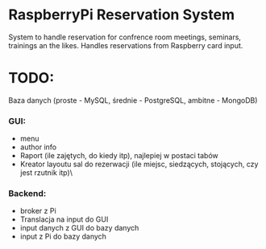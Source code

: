 # RaspberryPi Reservation System
System to handle reservation for confrence room meetings, seminars, trainings an the likes. Handles reservations from Raspberry card input.

# TODO:
Baza danych (proste - MySQL, średnie - PostgreSQL, ambitne - MongoDB)
### GUI:
- menu
- author info
- Raport (ile zajętych, do kiedy itp), najlepiej w postaci tabów
- Kreator layoutu sal do rezerwacji (ile miejsc, siedzących, stojących, czy jest rzutnik itp)\
### Backend:
- broker z Pi
- Translacja na input do GUI
- input danych z GUI do bazy danych
- input z Pi do bazy danych

